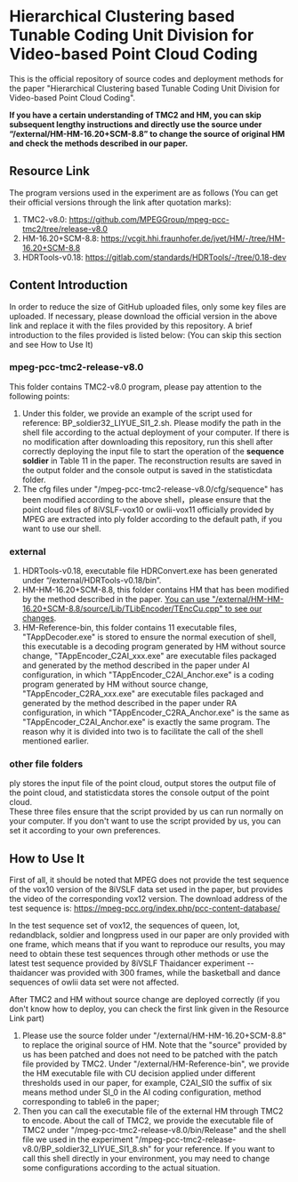 # Hierarchical Clustering based Tunable Coding Unit Division for Video-based Point Cloud Coding 
This is the official repository of source codes and deployment methods for the paper "Hierarchical Clustering based Tunable Coding Unit Division for Video-based Point Cloud Coding".

<b>If you have a certain understanding of TMC2 and HM, you can skip subsequent lengthy instructions and directly use the source under “/external/HM-HM-16.20+SCM-8.8” to change the source of original HM and check the methods described in our paper.</b>

## Resource Link
The program versions used in the experiment are as follows (You can get their official versions through the link after quotation marks): 

1. TMC2-v8.0: https://github.com/MPEGGroup/mpeg-pcc-tmc2/tree/release-v8.0
2. HM-16.20+SCM-8.8: https://vcgit.hhi.fraunhofer.de/jvet/HM/-/tree/HM-16.20+SCM-8.8
3. HDRTools-v0.18: https://gitlab.com/standards/HDRTools/-/tree/0.18-dev

## Content Introduction
In order to reduce the size of GitHub uploaded files, only some key files are uploaded. If necessary, please download the official version in the above link and replace it with the files provided by this repository. A brief introduction to the files provided is listed below: (You can skip this section and see How to Use It)

### mpeg-pcc-tmc2-release-v8.0
This folder contains TMC2-v8.0 program, please pay attention to the following points: 
1. Under this folder, we provide an example of the script used for reference: BP_soldier32_LIYUE_SI1_2.sh. Please modify the path in the shell file according to the actual deployment of your computer. If there is no modification after downloading this repository, run this shell after correctly deploying the input file to start the operation of the <b>sequence soldier</b> in Table 11 in the paper. The reconstruction results are saved in the output folder and the console output is saved in the statisticdata folder.
2. The cfg files under "/mpeg-pcc-tmc2-release-v8.0/cfg/sequence" has been modified according to the above shell，please ensure that the point cloud files of 8iVSLF-vox10 or owlii-vox11 officially provided by MPEG are extracted into ply folder according to the default path, if you want to use our shell.

### external
1. HDRTools-v0.18, executable file HDRConvert.exe has been generated under “/external/HDRTools-v0.18/bin”.
2. HM-HM-16.20+SCM-8.8, this folder contains HM that has been modified by the method described in the paper. <u>You can use "/external/HM-HM-16.20+SCM-8.8/source/Lib/TLibEncoder/TEncCu.cpp" to see our changes</u>.
3. HM-Reference-bin, this folder contains 11 executable files, "TAppDecoder.exe" is stored to ensure the normal execution of shell, this executable is a decoding program generated by HM without source change, "TAppEncoder_C2AI_xxx.exe" are executable files packaged and generated by the method described in the paper under AI configuration, in which "TAppEncoder_C2AI_Anchor.exe" is a coding program generated by HM without source change, "TAppEncoder_C2RA_xxx.exe" are executable files packaged and generated by the method described in the paper under RA configuration, in which "TAppEncoder_C2RA_Anchor.exe" is the same as "TAppEncoder_C2AI_Anchor.exe" is exactly the same program. The reason why it is divided into two is to facilitate the call of the shell mentioned earlier.

### other file folders
ply stores the input file of the point cloud, output stores the output file of the point cloud, and statisticdata stores the console output of the point cloud. 
<br/>These three files ensure that the script provided by us can run normally on your computer. If you don't want to use the script provided by us, you can set it according to your own preferences.

## How to Use It
First of all, it should be noted that MPEG does not provide the test sequence of the vox10 version of the 8iVSLF data set used in the paper, but provides the video of the corresponding vox12 version. The download address of the test sequence is: https://mpeg-pcc.org/index.php/pcc-content-database/

In the test sequence set of vox12, the sequences of queen, lot, redandblack, soldier and longpress used in our paper are only provided with one frame, which means that if you want to reproduce our results, you may need to obtain these test sequences through other methods or use the latest test sequence provided by 8iVSLF Thaidancer experiment -- thaidancer was provided with 300 frames, while the basketball and dance sequences of owlii data set were not affected.


After TMC2 and HM without source change are deployed correctly (if you don't know how to deploy, you can check the first link given in the Resource Link part)
1. Please use the source folder under "/external/HM-HM-16.20+SCM-8.8" to replace the original source of HM. Note that the "source" provided by us has been patched and does not need to be patched with the patch file provided by TMC2. Under "/external/HM-Reference-bin", we provide the HM executable file with CU decision applied under different thresholds used in our paper, for example, C2AI_SI0 the suffix of six means method under SI_0 in the AI coding configuration, method corresponding to table6 in the paper;
2. Then you can call the executable file of the external HM through TMC2 to encode. About the call of TMC2, we provide the executable file of TMC2 under "/mpeg-pcc-tmc2-release-v8.0/bin/Release" and the shell file we used in the experiment "/mpeg-pcc-tmc2-release-v8.0/BP_soldier32_LIYUE_SI1_8.sh" for your reference. If you want to call this shell directly in your environment, you may need to change some configurations according to the actual situation.

